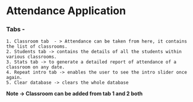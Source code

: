 # Attendance Application

### Tabs -
    1. Classroom tab  - > Attendance can be taken from here, it contains the list of classrooms.
    2. Students tab -> contains the details of all the students within various classrooms.
    3. Stats tab -> to generate a detailed report of attendance of a classroom on any date.
    4. Repeat intro tab -> enables the user to see the intro slider once again. 
    5. Clear database -> clears the whole database

**Note -> Classroom can be added from tab 1 and 2 both**
